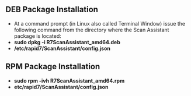 ## DEB Package Installation
- At  a  command  prompt  (in  Linux  also  called  Terminal  Window)  issue  the  following  command from the directory where the Scan Assistant package is located:
- **sudo dpkg -i R7ScanAssistant_amd64.deb**
- **/etc/rapid7/ScanAssistant/config.json**
## RPM Package Installation
- **sudo rpm -ivh R7ScanAssistant_amd64.rpm**
- **etc/rapid7/ScanAssistant/config.json**
